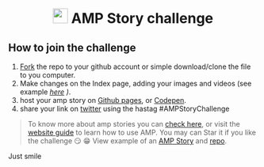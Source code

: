 <h1 align="center"> <img src="https://www.vectorlogo.zone/logos/ampproject/ampproject-official.svg" height="30px" /> AMP Story  challenge</h1>


## How to join the challenge 
1. [Fork](https://help.github.com/en/github/getting-started-with-github/fork-a-repo) the repo to your github account or simple download/clone the file to you computer.
2. Make changes on the Index page, adding your images and videos (see example *[here](https://github.com/wonexo/DevFest-AMPDEMO) )*.
3. host your amp story on [Github pages](https://pages.github.com/), or [Codepen](codepen.io).
4. share your link on [twitter](twitter.com) using the hastag #AMPStoryChallenge

> To know more about amp stories you can [check here](https://amp.dev/about/stories/), or visit the [website guide](https://amp.dev/documentation/guides-and-tutorials/) to learn how to use AMP.
> You may can Star it if you like the challenge 😏 :grin:
> View example of an [AMP Story](https://wonexo.github.io/DevFest-AMPDEMO/amp-devfest/finish) and [repo](https://github.com/wonexo/DevFest-AMPDEMO).


Just smile
